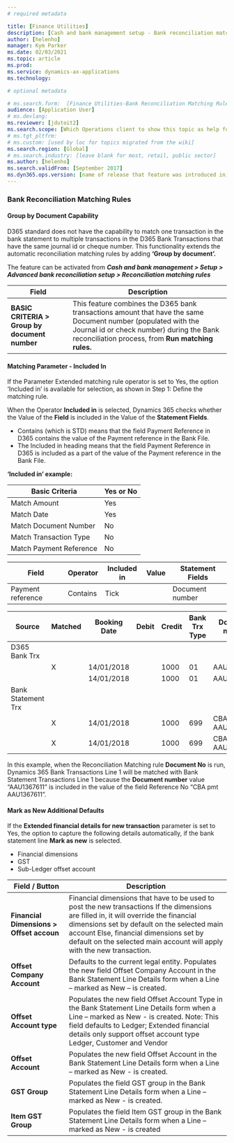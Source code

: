 ```yaml
---
# required metadata

title: [Finance Utilities]
description: [Cash and bank management setup - Bank reconciliation matching rules]
author: [helenho]
manager: Kym Parker
ms.date: 02/03/2021
ms.topic: article
ms.prod: 
ms.service: dynamics-ax-applications
ms.technology: 

# optional metadata

# ms.search.form:  [Finance Utilities-Bank Reconciliation Matching Rules ]
audience: [Application User]
# ms.devlang: 
ms.reviewer: [jdutoit2]
ms.search.scope: [Which Operations client to show this topic as help for, to be set by content strategist, see list here: https://microsoft.sharepoint.com/teams/DynDoc/_layouts/15/WopiFrame.aspx?sourcedoc={23419e1c-eb64-42e9-aa9b-79875b428718}&action=edit&wd=target%28Core%20Dynamics%20AX%20CP%20requirements%2Eone%7C4CC185C0%2DEFAA%2D42CD%2D94B9%2D8F2A45E7F61A%2FVersions%20list%20for%20docs%20topics%7CC14BE630%2D5151%2D49D6%2D8305%2D554B5084593C%2F%29]
# ms.tgt_pltfrm: 
# ms.custom: [used by loc for topics migrated from the wiki]
ms.search.region: [Global]
# ms.search.industry: [leave blank for most, retail, public sector]
ms.author: [helenho]
ms.search.validFrom: [September 2017]
ms.dyn365.ops.version: [name of release that feature was introduced in, see list here: https://microsoft.sharepoint.com/teams/DynDoc/_layouts/15/WopiFrame.aspx?sourcedoc={23419e1c-eb64-42e9-aa9b-79875b428718}&action=edit&wd=target%28Core%20Dynamics%20AX%20CP%20requirements%2Eone%7C4CC185C0%2DEFAA%2D42CD%2D94B9%2D8F2A45E7F61A%2FVersions%20list%20for%20docs%20topics%7CC14BE630%2D5151%2D49D6%2D8305%2D554B5084593C%2F%29]
---
```


### Bank Reconciliation Matching Rules
#### Group by Document Capability

D365 standard does not have the capability to match one transaction in the bank statement to multiple transactions in the D365 Bank Transactions that have the same journal id or cheque number. This functionality extends the automatic reconciliation matching rules by adding **‘Group by document’.**

The feature can be activated from ***Cash and bank management > Setup > Advanced bank reconciliation setup > Reconciliation matching rules***

| Field | Description |
|-|-|
| **BASIC CRITERIA > Group by document number** | This feature combines the D365 bank transactions amount that have the same Document number (populated with the Journal id or check number) during the Bank reconciliation process, from **Run matching rules.** |

#### Matching Parameter - Included In
If the Parameter Extended matching rule operator is set to Yes, the option ‘Included in’ is available for selection, as shown in Step 1: Define the matching rule. 

When the Operator **Included in** is selected, Dynamics 365 checks whether the Value of the **Field** is included in the Value of the **Statement Fields**.

-	Contains (which is STD) means that the field Payment Reference in D365 contains the value of the Payment reference in the Bank File.
-	The Included in heading means that the field Payment Reference in D365 is included as a part of the value of the Payment reference in the Bank File.

**‘Included in’ example:**

|    Basic Criteria   |    Yes or No   |
|-|-|
|   Match Amount  |  Yes  |
|   Match Date  |  Yes  |
|   Match Document Number  |  No  |
|   Match Transaction Type  |  No  |
|   Match Payment Reference |  No  |

|    Field   |    Operator   |    Included in   |    Value   |    Statement Fields   |
|-|-|-|-|-|
|   Payment reference  |  Contains  |  Tick  |    |  Document number  |

|    Source   |   Matched   |   Booking Date   |   Debit   |   Credit   |   Bank Trx Type   |   Document number    |
|-|-|-|-|-|-|-|
|   D365 Bank Trx  |  |  |  |  |  |  |
|    |  X  |  14/01/2018  |   |  1000  |  01  |  AAU1367611  |
|    |    |  14/01/2018  |   |  1000  |  01  |  AAU1367612  |
|   Bank Statement Trx  |  |  |  |  |  |  |
|    |  X  |  14/01/2018  |   |  1000  |  699  |  CBA pmt AAU1367611   |
|    |  X  |  14/01/2018  |   |  1000  |  699  |  CBA pmt AAU1367613   |

In this example, when the Reconciliation Matching rule **Document No** is run, Dynamics 365 Bank Transactions Line 1 will be matched with Bank Statement Transactions Line 1 because the **Document number** value “AAU1367611” is included in the value of the field Reference No “CBA pmt AAU1367611”.

#### Mark as New Additional Defaults

If the **Extended financial details for new transaction** parameter is set to Yes, the option to capture the following details automatically, if the bank statement line **Mark as new** is selected.
-	Financial dimensions 
-	GST
-	Sub-Ledger offset account

|    Field / Button   |    Description   |
|-|-|
|  **Financial Dimensions > Offset accoun**  |      Financial dimensions that have to be used to post the new transactions                  If the dimensions are filled in, it will override the financial dimensions set by default on the selected main account                  Else, financial dimensions set by default on the selected main account will apply with the new transaction.           |
|  **Offset Company Account**  |    Defaults to the current legal entity.                  Populates the new field Offset Company Account in the Bank Statement Line Details form when a Line – marked as New – is created.           |
|  **Offset Account type**   |      Populates the new field Offset Account Type in the Bank Statement Line Details form when a Line – marked as New - is created.                  Note: This field defaults to Ledger; Extended financial details only support offset account type Ledger, Customer and Vendor          |
|  **Offset Account**   |  Populates the new field Offset Account in the Bank Statement Line Details form when a Line – marked as New - is created.   |
|  **GST Group**   |  Populates the field GST group in the Bank Statement Line Details form when a Line – marked as New - is created.   |
|   **Item GST Group**    |  Populates the field Item GST group in the Bank Statement Line Details form when a Line – marked as New - is created   |

